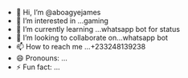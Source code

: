 - 👋 Hi, I’m @aboagyejames
- 👀 I’m interested in ...gaming
- 🌱 I’m currently learning ...whatsapp bot for status
- 💞️ I’m looking to collaborate on...whatsapp bot
- 📫 How to reach me ...+233248139238
- 😄 Pronouns: ...
- ⚡ Fun fact: ...

<!---
aboagyejames/aboagyejames is a ✨ special ✨ repository because its `README.md` (this file) appears on your GitHub profile.
You can click the Preview link to take a look at your changes.
--->
